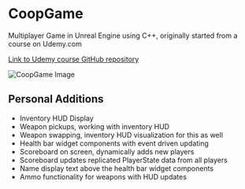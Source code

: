# CoopGame
Multiplayer Game in Unreal Engine using C++, originally started from a course on Udemy.com 

[Link to Udemy course GitHub repository](https://github.com/tomlooman/CoopHordeShooter)

![CoopGame Image](https://berkbid.github.io/Images/CoopGame4.png)

## Personal Additions
- Inventory HUD Display
- Weapon pickups, working with inventory HUD
- Weapon swapping, inventory HUD visualization for this as well
- Health bar widget components with event driven updating
- Scoreboard on screen, dynamically adds new players
- Scoreboard updates replicated PlayerState data from all players
- Name display text above the health bar widget components
- Ammo functionality for weapons with HUD updates
